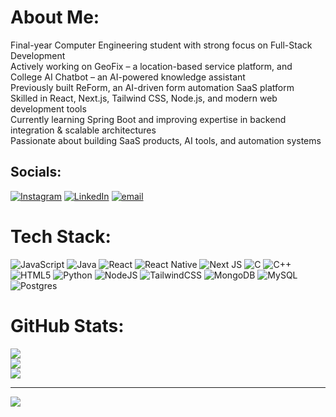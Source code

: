 # About Me:
Final-year Computer Engineering student with strong focus on Full-Stack Development<br> Actively working on GeoFix – a location-based service platform, and College AI Chatbot – an AI-powered knowledge assistant<br> Previously built ReForm, an AI-driven form automation SaaS platform<br> Skilled in React, Next.js, Tailwind CSS, Node.js, and modern web development tools<br> Currently learning Spring Boot and improving expertise in backend integration & scalable architectures<br> Passionate about building SaaS products, AI tools, and automation systems


## Socials:
[![Instagram](https://img.shields.io/badge/Instagram-%23E4405F.svg?logo=Instagram&logoColor=white)](https://instagram.com/muthuvelan.02) [![LinkedIn](https://img.shields.io/badge/LinkedIn-%230077B5.svg?logo=linkedin&logoColor=white)](https://linkedin.com/in/muthuvelan-thangaiah) [![email](https://img.shields.io/badge/Email-D14836?logo=gmail&logoColor=white)](mailto:tmuthuvelan0201@gmail.com) 

# Tech Stack:
![JavaScript](https://img.shields.io/badge/javascript-%23323330.svg?style=for-the-badge&logo=javascript&logoColor=%23F7DF1E) ![Java](https://img.shields.io/badge/java-%23ED8B00.svg?style=for-the-badge&logo=openjdk&logoColor=white) ![React](https://img.shields.io/badge/react-%2320232a.svg?style=for-the-badge&logo=react&logoColor=%2361DAFB) ![React Native](https://img.shields.io/badge/react_native-%2320232a.svg?style=for-the-badge&logo=react&logoColor=%2361DAFB) ![Next JS](https://img.shields.io/badge/Next-black?style=for-the-badge&logo=next.js&logoColor=white) ![C](https://img.shields.io/badge/c-%2300599C.svg?style=for-the-badge&logo=c&logoColor=white) ![C++](https://img.shields.io/badge/c++-%2300599C.svg?style=for-the-badge&logo=c%2B%2B&logoColor=white) ![HTML5](https://img.shields.io/badge/html5-%23E34F26.svg?style=for-the-badge&logo=html5&logoColor=white) ![Python](https://img.shields.io/badge/python-3670A0?style=for-the-badge&logo=python&logoColor=ffdd54) ![NodeJS](https://img.shields.io/badge/node.js-6DA55F?style=for-the-badge&logo=node.js&logoColor=white) ![TailwindCSS](https://img.shields.io/badge/tailwindcss-%2338B2AC.svg?style=for-the-badge&logo=tailwind-css&logoColor=white) ![MongoDB](https://img.shields.io/badge/MongoDB-%234ea94b.svg?style=for-the-badge&logo=mongodb&logoColor=white) ![MySQL](https://img.shields.io/badge/mysql-4479A1.svg?style=for-the-badge&logo=mysql&logoColor=white) ![Postgres](https://img.shields.io/badge/postgres-%23316192.svg?style=for-the-badge&logo=postgresql&logoColor=white)
# GitHub Stats:
![](https://github-readme-stats.vercel.app/api?username=Muthuvelan02&theme=github_dark_border=false&include_all_commits=true&count_private=true)<br/>
![](https://nirzak-streak-stats.vercel.app/?user=Muthuvelan02&theme=github_dark_border=false)<br/>
![](https://github-readme-stats.vercel.app/api/top-langs/?username=Muthuvelan02&theme=github_dark_border=false&include_all_commits=true&count_private=true&layout=compact)

---
[![](https://visitcount.itsvg.in/api?id=Muthuvelan02&icon=0&color=0)](https://visitcount.itsvg.in)

